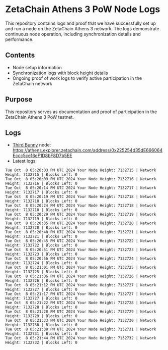 # ZetaChain Athens 3 PoW Node Logs
This repository contains logs and proof that we have successfully set up and run a node on the ZetaChain Athens 3 network. The logs demonstrate continuous node operation, including synchronization details and performance.

## Contents
- Node setup information
- Synchronization logs with block height details
- Ongoing proof of work logs to verify active participation in the ZetaChain network

## Purpose
This repository serves as documentation and proof of participation in the ZetaChain Athens 3 PoW testnet.

## Logs

- [Third Bunny](https://thirdbunny.xyz/) node: https://athens.explorer.zetachain.com/address/0x225254d35dE666064Eccc5ce16eF1D8bF8D7b5EE
- Latest logs:
```
Tue Oct  8 05:20:03 PM UTC 2024 Your Node Height: 7132715 | Network Height: 7132715 | Blocks Left: 0
Tue Oct  8 05:20:09 PM UTC 2024 Your Node Height: 7132716 | Network Height: 7132716 | Blocks Left: 0
Tue Oct  8 05:20:14 PM UTC 2024 Your Node Height: 7132717 | Network Height: 7132717 | Blocks Left: 0
Tue Oct  8 05:20:19 PM UTC 2024 Your Node Height: 7132718 | Network Height: 7132718 | Blocks Left: 0
Tue Oct  8 05:20:24 PM UTC 2024 Your Node Height: 7132718 | Network Height: 7132718 | Blocks Left: 0
Tue Oct  8 05:20:29 PM UTC 2024 Your Node Height: 7132719 | Network Height: 7132719 | Blocks Left: 0
Tue Oct  8 05:20:35 PM UTC 2024 Your Node Height: 7132720 | Network Height: 7132720 | Blocks Left: 0
Tue Oct  8 05:20:40 PM UTC 2024 Your Node Height: 7132721 | Network Height: 7132721 | Blocks Left: 0
Tue Oct  8 05:20:45 PM UTC 2024 Your Node Height: 7132722 | Network Height: 7132722 | Blocks Left: 0
Tue Oct  8 05:20:51 PM UTC 2024 Your Node Height: 7132723 | Network Height: 7132723 | Blocks Left: 0
Tue Oct  8 05:20:56 PM UTC 2024 Your Node Height: 7132724 | Network Height: 7132724 | Blocks Left: 0
Tue Oct  8 05:21:01 PM UTC 2024 Your Node Height: 7132725 | Network Height: 7132725 | Blocks Left: 0
Tue Oct  8 05:21:06 PM UTC 2024 Your Node Height: 7132726 | Network Height: 7132726 | Blocks Left: 0
Tue Oct  8 05:21:12 PM UTC 2024 Your Node Height: 7132727 | Network Height: 7132727 | Blocks Left: 0
Tue Oct  8 05:21:17 PM UTC 2024 Your Node Height: 7132727 | Network Height: 7132727 | Blocks Left: 0
Tue Oct  8 05:21:22 PM UTC 2024 Your Node Height: 7132728 | Network Height: 7132728 | Blocks Left: 0
Tue Oct  8 05:21:28 PM UTC 2024 Your Node Height: 7132729 | Network Height: 7132729 | Blocks Left: 0
Tue Oct  8 05:21:33 PM UTC 2024 Your Node Height: 7132730 | Network Height: 7132730 | Blocks Left: 0
Tue Oct  8 05:21:38 PM UTC 2024 Your Node Height: 7132731 | Network Height: 7132731 | Blocks Left: 0
Tue Oct  8 05:21:44 PM UTC 2024 Your Node Height: 7132732 | Network Height: 7132732 | Blocks Left: 0
```

